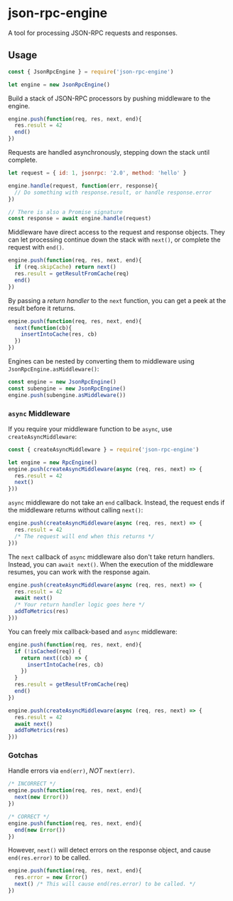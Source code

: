 # json-rpc-engine

A tool for processing JSON-RPC requests and responses.

## Usage

```js
const { JsonRpcEngine } = require('json-rpc-engine')

let engine = new JsonRpcEngine()
```

Build a stack of JSON-RPC processors by pushing middleware to the engine.

```js
engine.push(function(req, res, next, end){
  res.result = 42
  end()
})
```

Requests are handled asynchronously, stepping down the stack until complete.

```js
let request = { id: 1, jsonrpc: '2.0', method: 'hello' }

engine.handle(request, function(err, response){
  // Do something with response.result, or handle response.error
})

// There is also a Promise signature
const response = await engine.handle(request)
```

Middleware have direct access to the request and response objects.
They can let processing continue down the stack with `next()`, or complete the request with `end()`.

```js
engine.push(function(req, res, next, end){
  if (req.skipCache) return next()
  res.result = getResultFromCache(req)
  end()
})
```

By passing a _return handler_ to the `next` function, you can get a peek at the result before it returns.

```js
engine.push(function(req, res, next, end){
  next(function(cb){
    insertIntoCache(res, cb)
  })
})
```

Engines can be nested by converting them to middleware using `JsonRpcEngine.asMiddleware()`:

```js
const engine = new JsonRpcEngine()
const subengine = new JsonRpcEngine()
engine.push(subengine.asMiddleware())
```

### `async` Middleware

If you require your middleware function to be `async`, use `createAsyncMiddleware`:

```js
const { createAsyncMiddleware } = require('json-rpc-engine')

let engine = new RpcEngine()
engine.push(createAsyncMiddleware(async (req, res, next) => {
  res.result = 42
  next()
}))
```

`async` middleware do not take an `end` callback.
Instead, the request ends if the middleware returns without calling `next()`:

```js
engine.push(createAsyncMiddleware(async (req, res, next) => {
  res.result = 42
  /* The request will end when this returns */
}))
```

The `next` callback of `async` middleware also don't take return handlers.
Instead, you can `await next()`.
When the execution of the middleware resumes, you can work with the response again.

```js
engine.push(createAsyncMiddleware(async (req, res, next) => {
  res.result = 42
  await next()
  /* Your return handler logic goes here */
  addToMetrics(res)
}))
```

You can freely mix callback-based and `async` middleware:

```js
engine.push(function(req, res, next, end){
  if (!isCached(req)) {
    return next((cb) => {
      insertIntoCache(res, cb)
    })
  }
  res.result = getResultFromCache(req)
  end()
})

engine.push(createAsyncMiddleware(async (req, res, next) => {
  res.result = 42
  await next()
  addToMetrics(res)
}))
```

### Gotchas

Handle errors via `end(err)`, *NOT* `next(err)`.

```js
/* INCORRECT */
engine.push(function(req, res, next, end){
  next(new Error())
})

/* CORRECT */
engine.push(function(req, res, next, end){
  end(new Error())
})
```

However, `next()` will detect errors on the response object, and cause
`end(res.error)` to be called.

```js
engine.push(function(req, res, next, end){
  res.error = new Error()
  next() /* This will cause end(res.error) to be called. */
})
```
